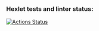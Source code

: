 ### Hexlet tests and linter status:
[![Actions Status](https://github.com/mym1chelle/python-project-83/workflows/hexlet-check/badge.svg)](https://github.com/mym1chelle/python-project-83/actions)